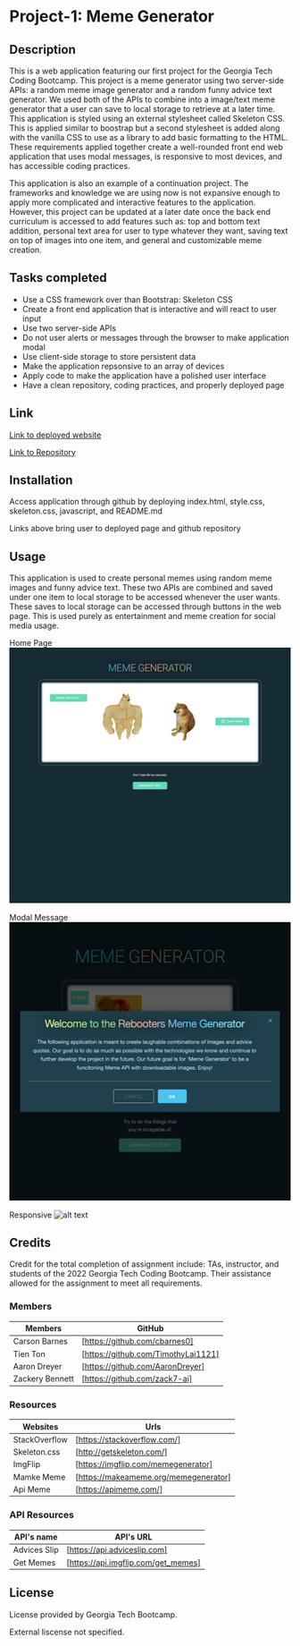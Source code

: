 # Project-1: Meme Generator

## Description

This is a web application featuring our first project for the Georgia Tech Coding Bootcamp. This project is a meme generator using two server-side APIs: a random meme image generator and a random funny advice text generator. We used both of the APIs to combine into a image/text meme generator that a user can save to local storage to retrieve at a later time. This application is styled using an external stylesheet called Skeleton CSS. This is applied similar to boostrap but a second stylesheet is added along with the vanilla CSS to use as a library to add basic formatting to the HTML. These requirements applied together create a well-rounded front end web application that uses modal messages, is responsive to most devices, and has accessible coding practices.

This application is also an example of a continuation project. The frameworks and knowledge we are using now is not expansive enough to apply more complicated and interactive features to the application. However, this project can be updated at a later date once the back end curriculum is accessed to add features such as: top and bottom text addition, personal text area for user to type whatever they want, saving text on top of images into one item, and general and customizable meme creation.


## Tasks completed

- Use a CSS framework over than Bootstrap: Skeleton CSS
- Create a front end application that is interactive and will react to user input
- Use two server-side APIs
- Do not user alerts or messages through the browser to make application modal
- Use client-side storage to store persistent data
- Make the application repsonsive to an array of devices
- Apply code to make the application have a polished user interface
- Have a clean repository, coding practices, and properly deployed page


## Link

[Link to deployed website]()

[Link to Repository](https://github.com/cbarnes0/Meme-Generator/tree/main)


## Installation

Access application through github by deploying index.html, style.css, skeleton.css, javascript, and README.md

Links above bring user to deployed page and github repository

## Usage

This application is used to create personal memes using random meme images and funny advice text. These two APIs are combined and saved under one item to local storage to be accessed whenever the user wants. These saves to local storage can be accessed through buttons in the web page. This is used purely as entertainment and meme creation for social media usage.

Home Page
![alt text](./assets/images/Home-Page.png)

Modal Message
![alt text](./assets/images/Modal.html.png)

Responsive
![alt text]()

## Credits

Credit for the total completion of assignment include: TAs, instructor, and students of the 2022 Georgia Tech Coding Bootcamp. Their assistance allowed for the assignment to meet all requirements.

### Members

| Members | GitHub |
| ------- | ------ |
| Carson Barnes | [https://github.com/cbarnes0] |
| Tien Ton | [https://github.com/TimothyLai1121] |
| Aaron Dreyer | [https://github.com/AaronDreyer] |
| Zackery Bennett | [https://github.com/zack7-ai] |

### Resources

| Websites | Urls |
| -------- | ---- |
| StackOverflow | [https://stackoverflow.com/] |
| Skeleton.css | [http://getskeleton.com/] |
| ImgFlip | [https://imgflip.com/memegenerator] |
| Mamke Meme | [https://makeameme.org/memegenerator] |
| Api Meme | [https://apimeme.com/]

### API Resources

| API's name | API's URL |
| ---------- | --------- |
| Advices Slip | [https://api.adviceslip.com] |
| Get Memes | [https://api.imgflip.com/get_memes]


## License

License provided by Georgia Tech Bootcamp.

External liscense not specified.
